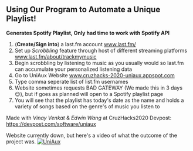 ## Using Our Program to Automate a Unique Playlist! 
**Generates Spotify Playlist, Only had time to work with Spotify API**
1. (**Create/Sign into**) a last.fm account www.last.fm/
2. Set up *Scrobbling* feature through host of different streaming platforms www.last.fm/about/trackmymusic
3. Begin scrobbling by listening to music as you usually would so last.fm can accumulate your personalized listening data
4. Go to UniAux Website www.cruzhacks-2020-uniaux.appspot.com
5. Type comma seperate list of list.fm usernames
6. Website sometimes requests BAD GATEWAY (We made this in 3 days 😉), but if goes as planned will open to a Spotify playlist page
7. You will see that the playlist has today's date as the name and holds a variety of songs based on the genre's of music you listen to

Made with *Vinay Venkat* & *Edwin Wang* at CruzHacks2020
Devpost: https://devpost.com/software/uniaux

Website currently down, but here's a video of what the outcome of the project was.
[![UniAux](https://img.youtube.com/vi/cdw3m2BjpfI/0.jpg)](https://www.youtube.com/watch?v=cdw3m2BjpfI)
